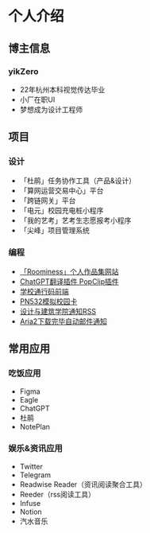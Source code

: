 # 个人介绍

## 博主信息

### yikZero

- 22年杭州本科视觉传达毕业
- 小厂在职UI
- 梦想成为设计工程师


## 项目

### 设计

- 「杜鹃」任务协作工具（产品&设计）
- 「算网运营交易中心」平台
- 「跨链网关」平台
- 「电元」校园充电桩小程序
- 「我的艺考」艺考生志愿报考小程序
- 「尖峰」项目管理系统

### 编程

- [「Roominess」个人作品集网站](https://github.com/yikZero/Roominess)
- [ChatGPT翻译插件 PopClip插件](https://github.com/yikZero/ChatGPT-Translate-PopClip-Extension)
- [学校通行码前端](https://github.com/yikZero/zjut-passcode)
- [PN532模拟校园卡](https://www.yikzero.com/archives/609/)
- [设计与建筑学院通知RSS](https://docs.rsshub.app/university.html#zhe-jiang-gong-ye-da-xue-she-ji-yu-jian-zhu-xue-yuan)
- [Aria2下载完毕自动邮件通知](https://www.yikzero.com/archives/172/)

## 常用应用

### 吃饭应用

- Figma
- Eagle
- ChatGPT
- 杜鹃
- NotePlan

### 娱乐&资讯应用

- Twitter
- Telegram
- Readwise Reader（资讯阅读聚合工具）
- Reeder（rss阅读工具）
- Infuse
- Notion
- 汽水音乐